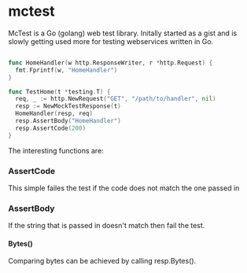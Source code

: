 mctest
======

McTest is a Go (golang) web test library. Initally started as a gist and is slowly getting used more for testing webservices written in Go.



```go

func HomeHandler(w http.ResponseWriter, r *http.Request) {
  fmt.Fprintf(w, "HomeHandler")
}

func TestHome(t *testing.T) {
  req, _ := http.NewRequest("GET", "/path/to/handler", nil)
  resp := NewMockTestResponse(t)
  HomeHandler(resp, req)
  resp.AssertBody("HomeHandler")
  resp.AssertCode(200)
}
```

The interesting functions are:

### AssertCode
This simple failes the test if the code does not match the one passed in

### AssertBody
If the string that is passed in doesn't match then fail the test.

#### Bytes()
Comparing bytes can be achieved by calling resp.Bytes().



